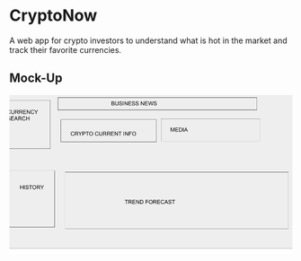 # CryptoNow
A web app for crypto investors to understand what is hot in the market and track their favorite currencies.

## Mock-Up
![mockup image](assets/media/WireFrame.png)
